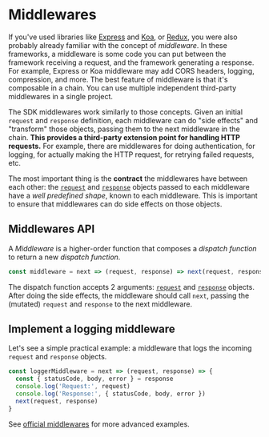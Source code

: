 # Middlewares

If you've used libraries like [Express](http://expressjs.com/) and [Koa](http://koajs.com/), or [Redux](http://redux.js.org/), you were also probably already familiar with the concept of _middleware_. In these frameworks, a middleware is some code you can put between the framework receiving a request, and the framework generating a response. For example, Express or Koa middleware may add CORS headers, logging, compression, and more. The best feature of middleware is that it's composable in a chain. You can use multiple independent third-party middlewares in a single project.

The SDK middlewares work similarly to those concepts. Given an initial `request` and `response` definition, each middleware can do "side effects" and "transform" those objects, passing them to the next middleware in the chain. **This provides a third-party extension point for handling HTTP requests.**
For example, there are middlewares for doing authentication, for logging, for actually making the HTTP request, for retrying failed requests, etc.

The most important thing is the **contract** the middlewares have between each other: the [`request`](/sdk/Glossary.md#clientrequest) and [`response`](/sdk/Glossary.md#clientresponse) objects passed to each middleware have a _well predefined shape_, known to each middleware. This is important to ensure that middlewares can do side effects on those objects.

## Middlewares API

A _Middleware_ is a higher-order function that composes a _dispatch function_ to return a new _dispatch function_.

```js
const middleware = next => (request, response) => next(request, response)
```

The dispatch function accepts 2 arguments: [`request`](/sdk/Glossary.md#clientrequest) and [`response`](/sdk/Glossary.md#clientresponse) objects.
After doing the side effects, the middleware should call `next`, passing the (mutated) `request` and `response` to the next middleware.

## Implement a logging middleware

Let's see a simple practical example: a middleware that logs the incoming `request` and `response` objects.

```js
const loggerMiddleware = next => (request, response) => {
  const { statusCode, body, error } = response
  console.log('Request:', request)
  console.log('Response:', { statusCode, body, error })
  next(request, response)
}
```

See [official middlewares](/sdk/api/README.md#middlewares) for more advanced examples.
